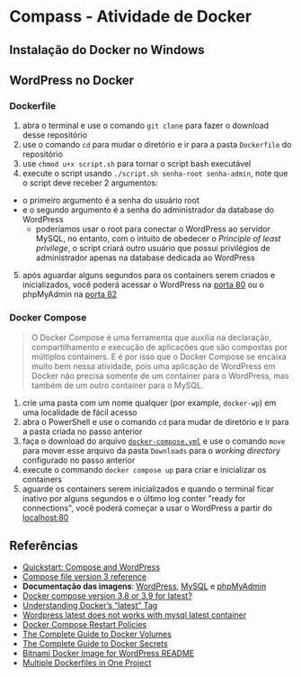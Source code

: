 # Compass - Atividade de Docker

## Instalação do Docker no Windows

## WordPress no Docker

### Dockerfile

1. abra o terminal e use o comando `git clone` para fazer o download desse repositório
2. use o comando `cd` para mudar o diretório e ir para a pasta `Dockerfile` do repositório
3. use `chmod u+x script.sh` para tornar o script bash executável 
4. execute o script usando `./script.sh senha-root senha-admin`, note que o script deve receber 2 argumentos:
  - o primeiro argumento é a senha do usuário root
  - e o segundo argumento é a senha do administrador da database do WordPress
    - poderíamos usar o root para conectar o WordPress ao servidor MySQL, no entanto, com o intuito de obedecer o *Principle of least privilege*, o script criará outro usuário que possui privilégios de administrador apenas na database dedicada ao WordPress
5. após aguardar alguns segundos para os containers serem criados e inicializados, você poderá acessar o WordPress na [porta 80](http://localhost:80) ou o phpMyAdmin na [porta 82](http://localhost:82)

### Docker Compose

> O Docker Compose é uma ferramenta que auxilia na declaração, compartilhamento e execução de aplicações que são compostas por múltiplos containers. E é por isso que o Docker Compose se encaixa muito bem nessa atividade, pois uma aplicação de WordPress em Docker não precisa somente de um container para o WordPress, mas também de um outro container para o MySQL.

1. crie uma pasta com um nome qualquer (por example, `docker-wp`) em uma localidade de fácil acesso
2. abra o PowerShell e use o comando `cd` para mudar de diretório e ir para a pasta criada no passo anterior
3. faça o download do arquivo [`docker-compose.yml`](docker-compose.yml) e use o comando `move` para mover esse arquivo da pasta `Downloads` para o *working directory* configurado no passo anterior
4. execute o commando `docker compose up` para criar e inicializar os containers
5. aguarde os containers serem inicializados e quando o terminal ficar inativo por alguns segundos e o último log conter "ready for connections", você poderá começar a usar o WordPress a partir do [localhost:80](http://localhost:80)

## Referências

- [Quickstart: Compose and WordPress](https://docs.docker.com/samples/wordpress/)
- [Compose file version 3 reference](https://docs.docker.com/compose/compose-file/compose-file-v3/)
- **Documentação das imagens**: [WordPress](https://hub.docker.com/_/wordpress), [MySQL](https://hub.docker.com/_/mysql) e [phpMyAdmin](https://hub.docker.com/_/phpmyadmin)
- [Docker compose version 3.8 or 3.9 for latest?](https://forums.docker.com/t/docker-compose-version-3-8-or-3-9-for-latest/102439)
- [Understanding Docker’s “latest” Tag](https://www.howtogeek.com/devops/understanding-dockers-latest-tag/)
- [Wordpress latest does not works with mysql latest container](https://github.com/docker-library/wordpress/issues/313)
- [Docker Compose Restart Policies](https://www.baeldung.com/ops/docker-compose-restart-policies)
- [The Complete Guide to Docker Volumes](https://towardsdatascience.com/the-complete-guide-to-docker-volumes-1a06051d2cce)
- [The Complete Guide to Docker Secrets](https://earthly.dev/blog/docker-secrets/)
- [Bitnami Docker Image for WordPress README](https://github.com/bitnami/bitnami-docker-wordpress)
- [Multiple Dockerfiles in One Project](https://www.baeldung.com/ops/multiple-dockerfiles)

